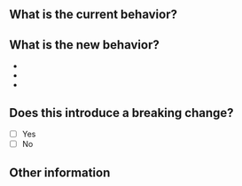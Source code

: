 <!-- Please try to limit your pull request to one type (bugfix, feature, etc). Submit multiple pull requests if needed. -->

## What is the current behavior?

<!-- Please describe the current behavior that you are modifying. -->

## What is the new behavior?

<!-- Please describe the behavior or changes that are being added by this PR. -->

-
-
-

## Does this introduce a breaking change?

- [ ] Yes
- [ ] No

<!-- If this introduces a breaking change, please describe the impact and migration path for existing applications below. -->

## Other information

<!-- Any other information that is important to this PR such as screenshots of how the component looks before and after the change. -->
